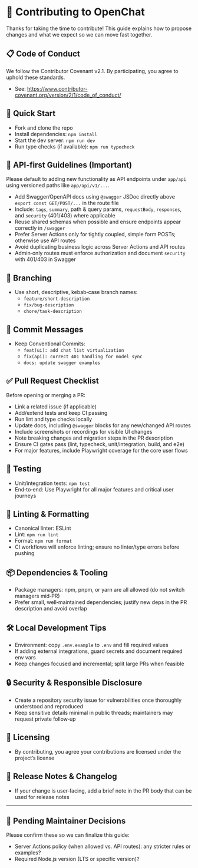 # 🙌 Contributing to OpenChat

Thanks for taking the time to contribute! This guide explains how to propose changes and what we expect so we can move fast together.

## 📋 Code of Conduct
We follow the Contributor Covenant v2.1. By participating, you agree to uphold these standards.
- See: https://www.contributor-covenant.org/version/2/1/code_of_conduct/

## 🚀 Quick Start
- Fork and clone the repo
- Install dependencies: `npm install`
- Start the dev server: `npm run dev`
- Run type checks (if available): `npm run typecheck`

## 🔧 API‑first Guidelines (Important)
Please default to adding new functionality as API endpoints under `app/api` using versioned paths like `app/api/v1/...`.
- Add Swagger/OpenAPI docs using `@swagger` JSDoc directly above `export const GET/POST/...` in the route file
- Include: `tags`, `summary`, path & query params, `requestBody`, `responses`, and `security` (401/403) where applicable
- Reuse shared schemas when possible and ensure endpoints appear correctly in `/swagger`
- Prefer Server Actions only for tightly coupled, simple form POSTs; otherwise use API routes
- Avoid duplicating business logic across Server Actions and API routes
- Admin‑only routes must enforce authorization and document `security` with 401/403 in Swagger

## 🔀 Branching
- Use short, descriptive, kebab‑case branch names:
  - `feature/short-description`
  - `fix/bug-description`
  - `chore/task-description`

## 📝 Commit Messages
- Keep Conventional Commits:
  - `feat(ui): add chat list virtualization`
  - `fix(api): correct 401 handling for model sync`
  - `docs: update swagger examples`

## ✅ Pull Request Checklist
Before opening or merging a PR:
- Link a related issue (if applicable)
- Add/extend tests and keep CI passing
- Run lint and type checks locally
- Update docs, including `@swagger` blocks for any new/changed API routes
- Include screenshots or recordings for visible UI changes
- Note breaking changes and migration steps in the PR description
- Ensure CI gates pass (lint, typecheck, unit/integration, build, and e2e)
- For major features, include Playwright coverage for the core user flows

## 🧪 Testing
- Unit/integration tests: `npm test`
- End‑to‑end: Use Playwright for all major features and critical user journeys

## 🧹 Linting & Formatting
- Canonical linter: ESLint
- Lint: `npm run lint`
- Format: `npm run format`
- CI workflows will enforce linting; ensure no linter/type errors before pushing

## 📦 Dependencies & Tooling
- Package managers: npm, pnpm, or yarn are all allowed (do not switch managers mid‑PR)
- Prefer small, well‑maintained dependencies; justify new deps in the PR description and avoid overlap

## 🛠️ Local Development Tips
- Environment: copy `.env.example` to `.env` and fill required values
- If adding external integrations, guard secrets and document required env vars
- Keep changes focused and incremental; split large PRs when feasible

## 🔒 Security & Responsible Disclosure
- Create a repository security issue for vulnerabilities once thoroughly understood and reproduced
- Keep sensitive details minimal in public threads; maintainers may request private follow‑up

## 📜 Licensing
- By contributing, you agree your contributions are licensed under the project’s license

## 🧭 Release Notes & Changelog
- If your change is user‑facing, add a brief note in the PR body that can be used for release notes

---

## 🧭 Pending Maintainer Decisions
Please confirm these so we can finalize this guide:
- Server Actions policy (when allowed vs. API routes): any stricter rules or examples?
- Required Node.js version (LTS or specific version)?
